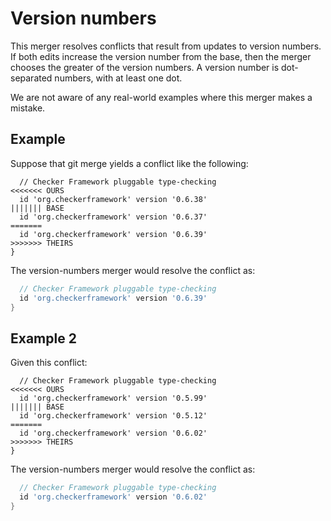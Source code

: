 # Version numbers

This merger resolves conflicts that result from updates to version numbers.
If both edits increase the version number from the base, then the merger
chooses the greater of the version numbers.
A version number is dot-separated numbers, with at least one dot.

We are not aware of any real-world examples where this merger makes a mistake.

## Example

Suppose that git merge yields a conflict like the following:

```diff-fenced
  // Checker Framework pluggable type-checking
<<<<<<< OURS
  id 'org.checkerframework' version '0.6.38'
||||||| BASE
  id 'org.checkerframework' version '0.6.37'
=======
  id 'org.checkerframework' version '0.6.39'
>>>>>>> THEIRS
}
```

The version-numbers merger would resolve the conflict as:

```gradle
  // Checker Framework pluggable type-checking
  id 'org.checkerframework' version '0.6.39'
}
```

## Example 2

Given this conflict:

```diff-fenced
  // Checker Framework pluggable type-checking
<<<<<<< OURS
  id 'org.checkerframework' version '0.5.99'
||||||| BASE
  id 'org.checkerframework' version '0.5.12'
=======
  id 'org.checkerframework' version '0.6.02'
>>>>>>> THEIRS
}
```

The version-numbers merger would resolve the conflict as:

```gradle
  // Checker Framework pluggable type-checking
  id 'org.checkerframework' version '0.6.02'
}
```
